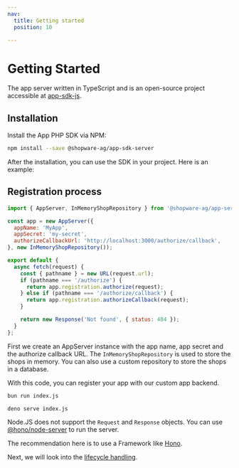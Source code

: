 ```yaml
---
nav:
  title: Getting started
  position: 10

---
```


# Getting Started

The app server written in TypeScript and is an open-source project accessible at [app-sdk-js](https://github.com/shopware/app-sdk-js).

## Installation

Install the App PHP SDK via NPM:

```bash
npm install --save @shopware-ag/app-sdk-server
```

After the installation, you can use the SDK in your project. Here is an example:

## Registration process

```js
import { AppServer, InMemoryShopRepository } from '@shopware-ag/app-server-sdk'

const app = new AppServer({
  appName: 'MyApp',
  appSecret: 'my-secret',
  authorizeCallbackUrl: 'http://localhost:3000/authorize/callback',
}, new InMemoryShopRepository());

export default {
  async fetch(request) {
    const { pathname } = new URL(request.url);
    if (pathname === '/authorize') {
      return app.registration.authorize(request);
    } else if (pathname === '/authorize/callback') {
      return app.registration.authorizeCallback(request);
    }

    return new Response('Not found', { status: 404 });
  }
};
```

First we create an AppServer instance with the app name, app secret and the authorize callback URL. The `InMemoryShopRepository` is used to store the shops in memory. You can also use a custom repository to store the shops in a database.

With this code, you can register your app with our custom app backend.

<Tabs>

<Tab title="Bun">

```bash
bun run index.js
```

</Tab>

<Tab title="Deno">

```bash
deno serve index.js
```

</Tab>

<Tab title="Node.js">

Node.JS does not support the `Request` and `Response` objects. You can use [@hono/node-server](https://github.com/honojs/node-server) to run the server.

The recommendation here is to use a Framework like [Hono](https://hono.dev/).

</Tab>

</Tabs>

Next, we will look into the [lifecycle handling](./02-lifecycle).

